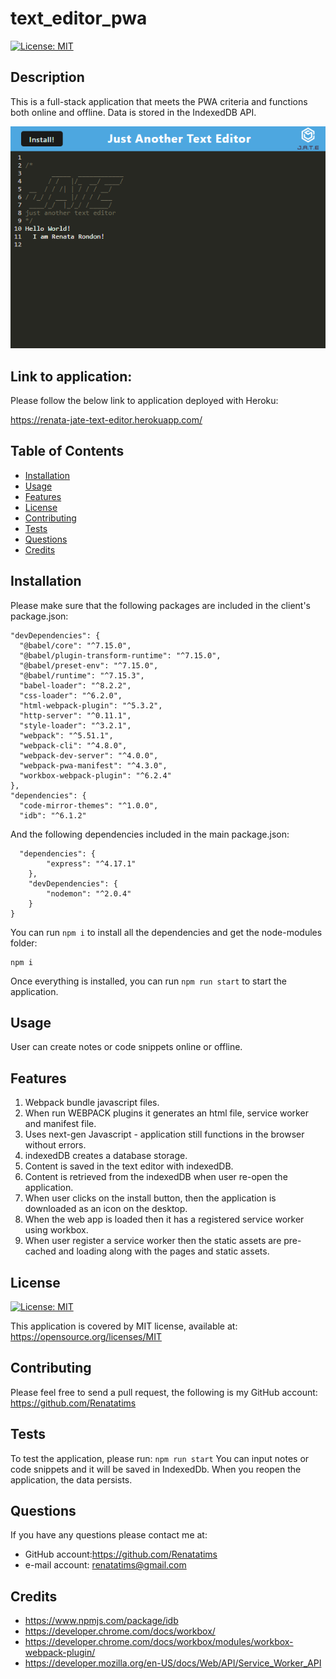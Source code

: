 # text_editor_pwa
  [![License: MIT](https://img.shields.io/badge/License-MIT-blue.svg)](https://opensource.org/licenses/MIT)

  ## Description
  This is a full-stack application that meets the PWA criteria and functions both online and offline. Data is stored in the IndexedDB API.

 ![Preview](assets/screenshots/Capture1.PNG)

  ## Link to application:
  Please follow the below link to application deployed with Heroku:
  
  https://renata-jate-text-editor.herokuapp.com/

  ## Table of Contents
  - [Installation](#installation)
  - [Usage](#usage)
  - [Features](#features)
  - [License](#license)
  - [Contributing](#contributing)
  - [Tests](#tests)
  - [Questions](#questions)
  - [Credits](#credits)
  
  ## Installation

  Please make sure that the following packages are included in the client's package.json:

  ````
  "devDependencies": {
    "@babel/core": "^7.15.0",
    "@babel/plugin-transform-runtime": "^7.15.0",
    "@babel/preset-env": "^7.15.0",
    "@babel/runtime": "^7.15.3",
    "babel-loader": "^8.2.2",
    "css-loader": "^6.2.0",
    "html-webpack-plugin": "^5.3.2",
    "http-server": "^0.11.1",
    "style-loader": "^3.2.1",
    "webpack": "^5.51.1",
    "webpack-cli": "^4.8.0",
    "webpack-dev-server": "^4.0.0",
    "webpack-pwa-manifest": "^4.3.0",
    "workbox-webpack-plugin": "^6.2.4"
  },
  "dependencies": {
    "code-mirror-themes": "^1.0.0",
    "idb": "^6.1.2"

 ````
And the following dependencies included in the main package.json:

````
  "dependencies": {
        "express": "^4.17.1"
    },
    "devDependencies": {
        "nodemon": "^2.0.4"
    }
}
````
You can run `npm i` to install all the dependencies and get the node-modules folder:

  ```` 
  npm i
  ````

Once everything is installed, you can run `npm run start` to start the application.

  ## Usage
  
  User can create notes or code snippets online or offline.

  ## Features
 
  1. Webpack bundle javascript files. 
  2. When run WEBPACK plugins it generates an html file, service worker and manifest file. 
  3. Uses next-gen Javascript - application still functions in the browser without errors. 
  4. indexedDB creates a database storage. 
  5. Content is saved in the text editor with indexedDB. 
  6. Content is retrieved from the indexedDB when user re-open the application.
  7. When user clicks on the install button, then the application is downloaded as an icon on the desktop. 
  8. When the web app is loaded then it has a registered service worker using workbox. 
  9. When user register a service worker then the static assets are pre-cached and loading along with the pages and static assets. 


  ## License
  [![License: MIT](https://img.shields.io/badge/License-MIT-blue.svg)](https://opensource.org/licenses/MIT)
  
  This application is covered by MIT license, available at:
  https://opensource.org/licenses/MIT

  ## Contributing
  Please feel free to send a pull request, the following is my GitHub account: https://github.com/Renatatims

  ## Tests
  To test the application, please run:
  ```` npm run start ````
  You can input notes or code snippets and it will be saved in IndexedDb. 
  When you reopen the application, the data persists.

  ## Questions
  If you have any questions please contact me at:
   - GitHub account:https://github.com/Renatatims
   - e-mail account: renatatims@gmail.com

  ## Credits
  - https://www.npmjs.com/package/idb 
  - https://developer.chrome.com/docs/workbox/ 
  - https://developer.chrome.com/docs/workbox/modules/workbox-webpack-plugin/ 
  - https://developer.mozilla.org/en-US/docs/Web/API/Service_Worker_API
 
